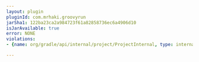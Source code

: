 ```yaml
---
layout: plugin
pluginId: com.mrhaki.groovyrun
jarSha1: 122ba23ca2a984723f61a82858736ec6a4906d10
isJarAvailable: true
error: NONE
violations:
- {name: org/gradle/api/internal/project/ProjectInternal, type: internal-api-usage}

---
```

